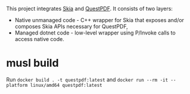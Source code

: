 This project integrates [Skia](https://skia.org) and [QuestPDF](https://www.questpdf.com). It consists of two layers:
- Native unmanaged code - C++ wrapper for Skia that exposes and/or composes Skia APIs necessary for QuestPDF,
- Managed dotnet code - low-level wrapper using P/Invoke calls to access native code.

# musl build
Run `docker build . -t questpdf:latest` and `docker run --rm -it --platform linux/amd64 questpdf:latest`